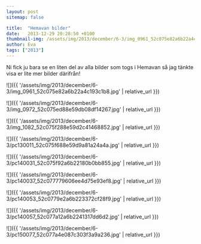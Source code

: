 ```yaml
---
layout: post
sitemap: false

title:  "Hemavan bilder"
date:   2013-12-29 20:28:50 +0100
thumbnail-img: /assets/img/2013/december/6-3/img_0961_52c075e82a6b22a4c193c1b8.jpg
author: Eva
tags: ["2013"]
---
```


Ni fick ju bara se en liten del av alla bilder som togs i Hemavan så jag tänkte visa er lite mer bilder därifrån!

![]({{ '/assets/img/2013/december/6-3/img_0961_52c075e82a6b22a4c193c1b8.jpg'  | relative_url }})

![]({{ '/assets/img/2013/december/6-3/img_0972_52c075ed88e59db08df14267.jpg'  | relative_url }})

![]({{ '/assets/img/2013/december/6-3/img_1082_52c075f288e59d2c41468852.jpg'  | relative_url }})

![]({{ '/assets/img/2013/december/6-3/pc130011_52c075f688e59d9a81a24a4a.jpg'  | relative_url }})

![]({{ '/assets/img/2013/december/6-3/pc140031_52c075f92a6b22180b0bb855.jpg'  | relative_url }})

![]({{ '/assets/img/2013/december/6-3/pc140037_52c077779606ee4d75e93ef8.jpg'  | relative_url }})

![]({{ '/assets/img/2013/december/6-3/pc140053_52c0779e2a6b223372cf28f9.jpg'  | relative_url }})

![]({{ '/assets/img/2013/december/6-3/pc140057_52c077a12a6b2241317dd6d2.jpg'  | relative_url }})

![]({{ '/assets/img/2013/december/6-3/pc150077_52c077a4e087c303f3a9a236.jpg'  | relative_url }})

